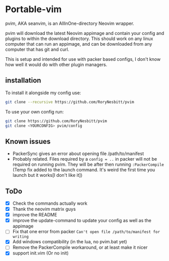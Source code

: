 # Portable-vim

pvim, AKA seanvim, is an AllInOne-directory Neovim wrapper.

pvim will download the latest Neovim appimage and contain your config and
plugins to within the download directory. This should work on any linux computer
that can run an appimage, and can be downloaded from any computer that has git
and curl.

This is setup and intended for use with packer based configs, I don't know how
well it would do with other plugin managers.

## installation

To install it alongside my config use:

```sh
git clone --recursive https://github.com/RoryNesbitt/pvim
```

To use your own config run:

```sh
git clone https://github.com/RoryNesbitt/pvim
git clone <YOURCONFIG> pvim/config
```

## Known issues

- PackerSync gives an error about opening file /path/to/manifest
- Probably related. Files required by a `config = ..` in packer will not be
required on running pvim. They will be after then running `:PackerCompile` (Temp
fix added to the launch command. It's weird the first time you launch but it
works[I don't like it])

## ToDo

- [x] Check the commands actually work
- [x] Thank the neovim matrix guys
- [x] improve the README
- [x] improve the update-command to update your config as well as the appimage
- [ ] Fix that one error from packer `Can't open file /path/to/manifest for writing`
- [x] Add windows compatibility (in the lua, no pvim.bat yet)
- [ ] Remove the PackerCompile workaround, or at least make it nicer
- [x] support init.vim (Or no init)
